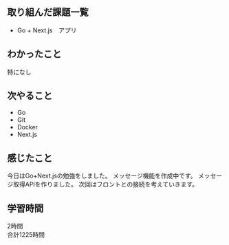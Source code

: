 ## 取り組んだ課題一覧
- Go + Next.js　アプリ

## わかったこと
特になし

## 次やること
- Go
- Git
- Docker
- Next.js

## 感じたこと
今日はGo+Next.jsの勉強をしました。
メッセージ機能を作成中です。
メッセージ取得APIを作りました。
次回はフロントとの接続を考えていきます。


## 学習時間
2時間<br />
合計1225時間
